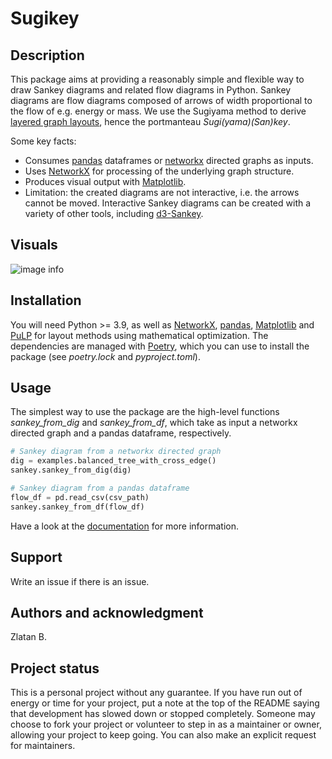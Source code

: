 # Sugikey


## Description
This package aims at providing a reasonably simple and flexible way to draw Sankey diagrams and related flow diagrams in Python.
Sankey diagrams are flow diagrams composed of arrows of width proportional to the flow of e.g. energy or mass. We use the Sugiyama method to derive [layered graph layouts](https://en.wikipedia.org/wiki/Layered_graph_drawing), hence the portmanteau _Sugi(yama)(San)key_.

Some key facts:
* Consumes [pandas](https://pandas.pydata.org/) dataframes or [networkx](https://networkx.org/) directed graphs as inputs.
* Uses [NetworkX](https://networkx.org/) for processing of the underlying graph structure.
* Produces visual output with [Matplotlib](https://matplotlib.org/).
* Limitation: the created diagrams are not interactive, i.e. the arrows cannot be moved. Interactive Sankey diagrams can be created with a variety of other tools, including [d3-Sankey](https://github.com/d3/d3-sankey).


## Visuals
![image info](docs/imgs/balanced_with_cross_edge.svg)

## Installation
You will need Python >= 3.9, as well as [NetworkX](https://networkx.org/), [pandas](https://pandas.pydata.org/), [Matplotlib](https://matplotlib.org/) and [PuLP](https://coin-or.github.io/pulp/) for layout methods using mathematical optimization.
The dependencies are managed with [Poetry](https://python-poetry.org/), which you can use to install the package (see _poetry.lock_ and _pyproject.toml_).

## Usage
The simplest way to use the package are the high-level functions _sankey_from_dig_ and _sankey_from_df_, which take as input a networkx directed graph and a pandas dataframe, respectively.

```python
# Sankey diagram from a networkx directed graph
dig = examples.balanced_tree_with_cross_edge()
sankey.sankey_from_dig(dig)

# Sankey diagram from a pandas dataframe
flow_df = pd.read_csv(csv_path)
sankey.sankey_from_df(flow_df)
```

Have a look at the [documentation](https://gitabab.gitlab.io/sugikey/) for more information.

## Support

Write an issue if there is an issue.


## Authors and acknowledgment
Zlatan B.


## Project status
This is a personal project without any guarantee.
If you have run out of energy or time for your project, put a note at the top of the README saying that development has slowed down or stopped completely. Someone may choose to fork your project or volunteer to step in as a maintainer or owner, allowing your project to keep going. You can also make an explicit request for maintainers.
